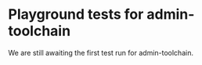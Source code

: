 # Playground tests for admin-toolchain
We are still awaiting the first test run for admin-toolchain.

